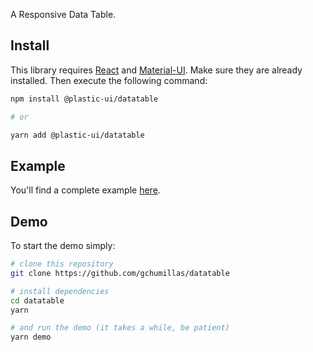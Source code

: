 A Responsive Data Table.

## Install

This library requires [React](https://www.npmjs.com/package/react) and [Material-UI](https://material-ui.com/getting-started/installation/). Make sure they are already installed. Then execute the following command:

```bash
npm install @plastic-ui/datatable

# or

yarn add @plastic-ui/datatable
```

## Example

You'll find a complete example [here](https://github.com/gchumillas/datatable/blob/main/demo/src/App.tsx).

## Demo

To start the demo simply:

```bash
# clone this repository
git clone https://github.com/gchumillas/datatable

# install dependencies
cd datatable
yarn

# and run the demo (it takes a while, be patient)
yarn demo
```
